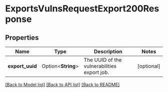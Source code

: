 # ExportsVulnsRequestExport200Response

## Properties

Name | Type | Description | Notes
------------ | ------------- | ------------- | -------------
**export_uuid** | Option<**String**> | The UUID of the vulnerabilities export job. | [optional]

[[Back to Model list]](../README.md#documentation-for-models) [[Back to API list]](../README.md#documentation-for-api-endpoints) [[Back to README]](../README.md)


